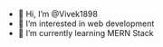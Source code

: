 - 👋 Hi, I’m @Vivek1898
- 👀 I’m interested in web development
- 🌱 I’m currently learning MERN Stack


<!---
Vivek1898/Vivek1898 is a ✨ special ✨ repository because its `README.md` (this file) appears on your GitHub profile.
You can click the Preview link to take a look at your changes.
--->
